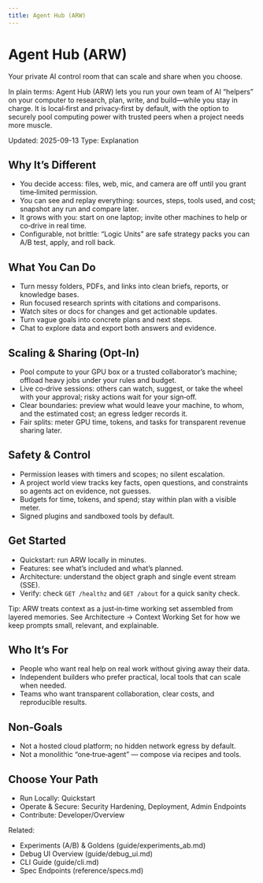```yaml
---
title: Agent Hub (ARW)
---
```


# Agent Hub (ARW)

Your private AI control room that can scale and share when you choose.

In plain terms: Agent Hub (ARW) lets you run your own team of AI “helpers” on your computer to research, plan, write, and build—while you stay in charge. It is local‑first and privacy‑first by default, with the option to securely pool computing power with trusted peers when a project needs more muscle.

Updated: 2025-09-13
Type: Explanation

## Why It’s Different
- You decide access: files, web, mic, and camera are off until you grant time‑limited permission.
- You can see and replay everything: sources, steps, tools used, and cost; snapshot any run and compare later.
- It grows with you: start on one laptop; invite other machines to help or co‑drive in real time.
- Configurable, not brittle: “Logic Units” are safe strategy packs you can A/B test, apply, and roll back.

## What You Can Do
- Turn messy folders, PDFs, and links into clean briefs, reports, or knowledge bases.
- Run focused research sprints with citations and comparisons.
- Watch sites or docs for changes and get actionable updates.
- Turn vague goals into concrete plans and next steps.
- Chat to explore data and export both answers and evidence.

## Scaling & Sharing (Opt‑In)
- Pool compute to your GPU box or a trusted collaborator’s machine; offload heavy jobs under your rules and budget.
- Live co‑drive sessions: others can watch, suggest, or take the wheel with your approval; risky actions wait for your sign‑off.
- Clear boundaries: preview what would leave your machine, to whom, and the estimated cost; an egress ledger records it.
- Fair splits: meter GPU time, tokens, and tasks for transparent revenue sharing later.

## Safety & Control
- Permission leases with timers and scopes; no silent escalation.
- A project world view tracks key facts, open questions, and constraints so agents act on evidence, not guesses.
- Budgets for time, tokens, and spend; stay within plan with a visible meter.
- Signed plugins and sandboxed tools by default.

## Get Started
- Quickstart: run ARW locally in minutes.
- Features: see what’s included and what’s planned.
- Architecture: understand the object graph and single event stream (SSE).
- Verify: check `GET /healthz` and `GET /about` for a quick sanity check.

Tip: ARW treats context as a just‑in‑time working set assembled from layered memories. See Architecture → Context Working Set for how we keep prompts small, relevant, and explainable.

## Who It’s For
- People who want real help on real work without giving away their data.
- Independent builders who prefer practical, local tools that can scale when needed.
- Teams who want transparent collaboration, clear costs, and reproducible results.

## Non‑Goals
- Not a hosted cloud platform; no hidden network egress by default.
- Not a monolithic “one‑true‑agent” — compose via recipes and tools.

## Choose Your Path
- Run Locally: Quickstart
- Operate & Secure: Security Hardening, Deployment, Admin Endpoints
- Contribute: Developer/Overview

Related:
- Experiments (A/B) & Goldens (guide/experiments_ab.md)
- Debug UI Overview (guide/debug_ui.md)
- CLI Guide (guide/cli.md)
- Spec Endpoints (reference/specs.md)
